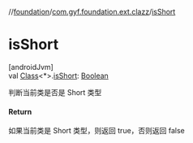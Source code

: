 //[foundation](../../index.md)/[com.gyf.foundation.ext.clazz](index.md)/[isShort](is-short.md)

# isShort

[androidJvm]\
val [Class](https://developer.android.com/reference/kotlin/java/lang/Class.html)&lt;*&gt;.[isShort](is-short.md): [Boolean](https://kotlinlang.org/api/core/kotlin-stdlib/kotlin/-boolean/index.html)

判断当前类是否是 Short 类型

#### Return

如果当前类是 Short 类型，则返回 true，否则返回 false